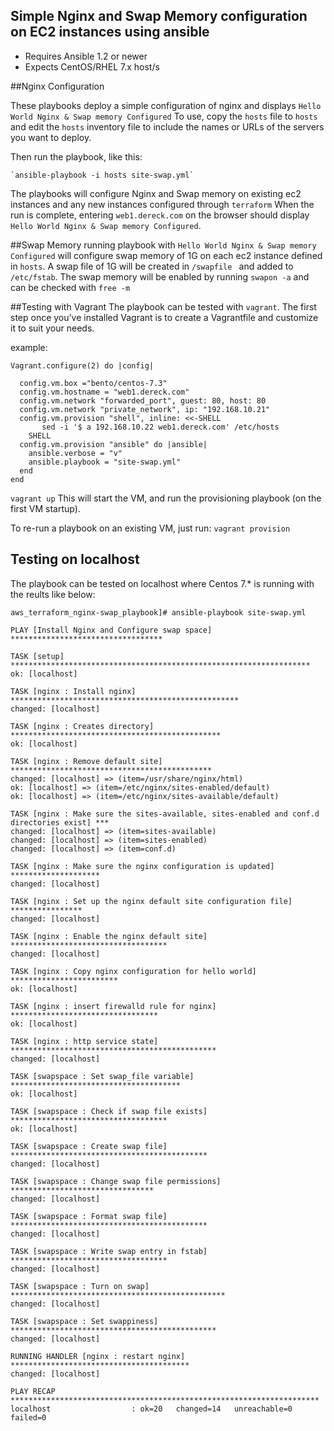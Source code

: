 ## Simple Nginx and Swap Memory configuration on EC2 instances using ansible

- Requires Ansible 1.2 or newer
- Expects CentOS/RHEL 7.x host/s

##Nginx Configuration

These playbooks deploy a simple configuration of nginx and displays `Hello World Nginx & Swap memory Configured`
To use, copy the `hosts` file to `hosts` and edit the `hosts` inventory file to include the names or URLs of the servers
you want to deploy.

Then run the playbook, like this:

	`ansible-playbook -i hosts site-swap.yml`

The playbooks will configure Nginx and Swap memory on existing ec2 instances and any new instances configured through `terraform` When the run
is complete, entering `web1.dereck.com` on the browser should display `Hello World Nginx & Swap memory Configured`.

##Swap Memory
running playbook with `Hello World Nginx & Swap memory Configured` will configure swap memory of 1G on each ec2 instance defined in `hosts`.
A swap file of 1G will be created in `/swapfile ` and added to `/etc/fstab`.
The swap memory will be enabled by running `swapon -a` and can be  checked with `free -m`

##Testing with Vagrant
The playbook can be tested with `vagrant`. The first step once you’ve installed Vagrant is to create a Vagrantfile and customize it to suit your needs.

example:
```
Vagrant.configure(2) do |config|

  config.vm.box ="bento/centos-7.3"
  config.vm.hostname = "web1.dereck.com"
  config.vm.network "forwarded_port", guest: 80, host: 80
  config.vm.network "private_network", ip: "192.168.10.21"
  config.vm.provision "shell", inline: <<-SHELL
       sed -i '$ a 192.168.10.22 web1.dereck.com' /etc/hosts           
    SHELL
  config.vm.provision "ansible" do |ansible|
    ansible.verbose = "v"
    ansible.playbook = "site-swap.yml"
  end
end
```

`vagrant up` This will start the VM, and run the provisioning playbook (on the first VM startup).

To re-run a playbook on an existing VM, just run: `vagrant provision`

## Testing on localhost
The playbook can be tested on localhost where Centos 7.* is running with the reults like below:

```
aws_terraform_nginx-swap_playbook]# ansible-playbook site-swap.yml 

PLAY [Install Nginx and Configure swap space] **********************************

TASK [setup] *******************************************************************
ok: [localhost]

TASK [nginx : Install nginx] ***************************************************
changed: [localhost]

TASK [nginx : Creates directory] ***********************************************
ok: [localhost]

TASK [nginx : Remove default site] *********************************************
changed: [localhost] => (item=/usr/share/nginx/html)
ok: [localhost] => (item=/etc/nginx/sites-enabled/default)
ok: [localhost] => (item=/etc/nginx/sites-available/default)

TASK [nginx : Make sure the sites-available, sites-enabled and conf.d directories exist] ***
changed: [localhost] => (item=sites-available)
changed: [localhost] => (item=sites-enabled)
changed: [localhost] => (item=conf.d)

TASK [nginx : Make sure the nginx configuration is updated] ********************
changed: [localhost]

TASK [nginx : Set up the nginx default site configuration file] ****************
changed: [localhost]

TASK [nginx : Enable the nginx default site] ***********************************
changed: [localhost]

TASK [nginx : Copy nginx configuration for hello world] ************************
ok: [localhost]

TASK [nginx : insert firewalld rule for nginx] *********************************
ok: [localhost]

TASK [nginx : http service state] **********************************************
changed: [localhost]

TASK [swapspace : Set swap_file variable] **************************************
ok: [localhost]

TASK [swapspace : Check if swap file exists] ***********************************
ok: [localhost]

TASK [swapspace : Create swap file] ********************************************
changed: [localhost]

TASK [swapspace : Change swap file permissions] ********************************
changed: [localhost]

TASK [swapspace : Format swap file] ********************************************
changed: [localhost]

TASK [swapspace : Write swap entry in fstab] ***********************************
changed: [localhost]

TASK [swapspace : Turn on swap] ************************************************
changed: [localhost]

TASK [swapspace : Set swappiness] **********************************************
changed: [localhost]

RUNNING HANDLER [nginx : restart nginx] ****************************************
changed: [localhost]

PLAY RECAP *********************************************************************
localhost                  : ok=20   changed=14   unreachable=0    failed=0   

```






